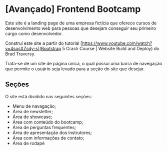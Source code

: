 # [Avançado] Frontend Bootcamp

Este site é a landing page de uma empresa fictícia que oferece cursos de desenvolvimento web para pessoas que desejam conseguir seu primeiro cargo como desenvolvedor.

Construí este site a partir do tutorial [https://www.youtube.com/watch?v=4sosXZsdy-s](Bootstrap 5 Crash Course | Website Build and Deploy) do Brad Traversy.

Trata-se de um site de página única, o qual possuí uma barra de navegação que permite o usuário seja levado para a seção do site que desejar.

## Seções

O site está dividido nas seguintes seções:

- Menu de navagação;
- Área de newsletter;
- Área de showcase;
- Área com conteúdo do bootcamp;
- Área de perguntas frequentes;
- Área de apresentação dos instrutores;
- Área com informações de contato;
- Área de rodapé
